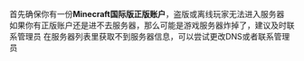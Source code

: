 首先确保你有一份**Minecraft国际版正版账户**，盗版或离线玩家无法进入服务器  
如果你有正版账户还是进不去服务器，那么可能是游戏服务器炸掉了，建议及时联系管理员
在服务器列表里获取不到服务器信息，可以尝试更改DNS或者联系管理员  